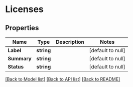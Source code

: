 # Licenses

## Properties
Name | Type | Description | Notes
------------ | ------------- | ------------- | -------------
**Label** | **string** |  | [default to null]
**Summary** | **string** |  | [default to null]
**Status** | **string** |  | [default to null]

[[Back to Model list]](../README.md#documentation-for-models) [[Back to API list]](../README.md#documentation-for-api-endpoints) [[Back to README]](../README.md)

